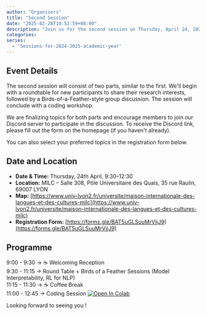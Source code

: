 ```yaml
---
author: "Organizers"
title: "Second Session"
date: "2025-02-28T10:52:59+08:00"
description: "Join us for the second session on Thursday, April 24, 2025 (9:00–13:00)!"
categories:
series:
  - 'Sessions-for-2024-2025-academic-year'
---
```


## Event Details
The second session will consist of two parts, similar to the first. 
We'll begin with a roundtable for new participants to share their research interests, followed by a Birds-of-a-Feather-style group discussion. The session will conclude with a coding workshop.

We are finalizing topics for both parts and encourage members to join our Discord server to participate in the discussion. 
To receive the Discord link, please fill out the form on the homepage (if you haven't already).

You can also select your preferred topics in the registration form below.

## Date and Location

- **Date & Time:** Thursday, 24th April, 9:30–12:30  
- **Location:** MILC – Salle 308, Pôle Universitaire des Quais, 35 rue Raulin, 69007 LYON  
- **Map:** [https://www.univ-lyon2.fr/universite/maison-internationale-des-langues-et-des-cultures-milc](https://www.univ-lyon2.fr/universite/maison-internationale-des-langues-et-des-cultures-milc)  
- **Registration Form:** [https://forms.gle/BAT5uGLSuuMrVijJ9](https://forms.gle/BAT5uGLSuuMrVijJ9)


## Programme

  9:00 - 9:30 → ☕ Welcoming Reception  
  9:30 - 11:15 → Round Table + Birds of a Feather Sessions (Model Interpretability, RL for NLP)  
11:15 - 11:30 → ☕ Coffee Break  
11:00 - 12:45 → Coding Session  [![Open In Colab](https://colab.research.google.com/assets/colab-badge.svg)](https://colab.research.google.com/github/upunaprosk/lyon-nlp-connect.github.io/blob/main/assets/GPT_model.ipynb)  

Looking forward to seeing you !
